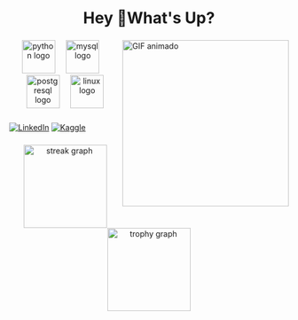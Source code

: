 <h1 align="center">Hey 👋What's Up?</h1>

###


  <img align="right" src="https://media0.giphy.com/media/v1.Y2lkPTc5MGI3NjExbG5xaXhmaDdlaHMxcXBiMXFlMHVwNGludzJkYW1lbXVlaWlkY3JiZyZlcD12MV9pbnRlcm5hbF9naWZfYnlfaWQmY3Q9Zw/z2Kp3bQN5F3jBGUbwa/giphy.gif" alt="GIF animado" width="300" height="300" >


</div>

###

<div align="center">
  <img src="https://skillicons.dev/icons?i=py" height="60" alt="python logo"  />
  <img width="12" />
  <img src="https://skillicons.dev/icons?i=mysql" height="60" alt="mysql logo"  />
  <img width="12" />
  <img src="https://skillicons.dev/icons?i=postgres" height="60" alt="postgresql logo"  />
  <img width="12" />
  <img src="https://skillicons.dev/icons?i=linux" height="60" alt="linux logo"  />
</div>

###

[![LinkedIn](https://img.shields.io/badge/LinkedIn-0077B5?style=for-the-badge&logo=linkedin&logoColor=white)](www.linkedin.com/in/murilo-tappar-75a07b146)
[![Kaggle](https://img.shields.io/badge/Kaggle-20BEFF?style=for-the-badge&logo=Kaggle&logoColor=white)]([https://www.kaggle.com/variablebee](https://www.kaggle.com/murilotappar))


###

<div align="center">
  <img src="https://streak-stats.demolab.com?user=murilotappar&locale=en&mode=daily&theme=dracula&hide_border=false&border_radius=5&order=3" height="150" alt="streak graph"  />
  <img src="https://github-profile-trophy.vercel.app?username=murilotappar&theme=dracula&column=-1&row=1&margin-w=8&margin-h=8&no-bg=false&no-frame=false&order=4" height="150" alt="trophy graph"  />
</div>

###




###
